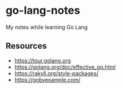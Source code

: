 # go-lang-notes
My notes while learning Go Lang

## Resources
- https://tour.golang.org
- https://golang.org/doc/effective_go.html
- https://rakyll.org/style-packages/
- https://gobyexample.com/
